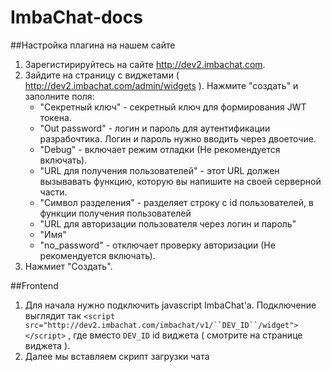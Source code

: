 # ImbaChat-docs

##Настройка плагина на нашем сайте

1. Зарегистирируйтесь на сайте http://dev2.imbachat.com.
2. Зайдите на страницу с виджетами ( http://dev2.imbachat.com/admin/widgets ). Нажмите "создать" и заполните поля:
	 - "Секретный ключ" - секретный ключ для формирования JWT токенa.
	 - "Out password" - логин и пароль для аутентификации разрабочтика. Логин и пароль нужно вводить через двоеточие.
	 - "Debug" - включает режим отладки (Не рекомендуется включать).
	 - "URL для получения пользователей" - этот URL должен вызывавать функцию, которую вы напишите на своей серверной части.
	 - "Символ разделения" - разделяет строку с id пользователей, в функции получения пользователей
	 - "URL для авторизации пользователя через логин и пароль"
	 - "Имя"
	 - "no_password" - отключает проверку авторизации (Не рекомендуется включать).
3. Нажмиет "Создать".


##Frontend

1. Для начала нужно подключить javascript ImbaChat'а. Подключение выглядит так `<script src="http://dev2.imbachat.com/imbachat/v1/``DEV_ID``/widget"></script>`
, где вместо `DEV_ID` id виджета ( смотрите на странице виджета ).
2. Далее мы вставляем скрипт загрузки чата
